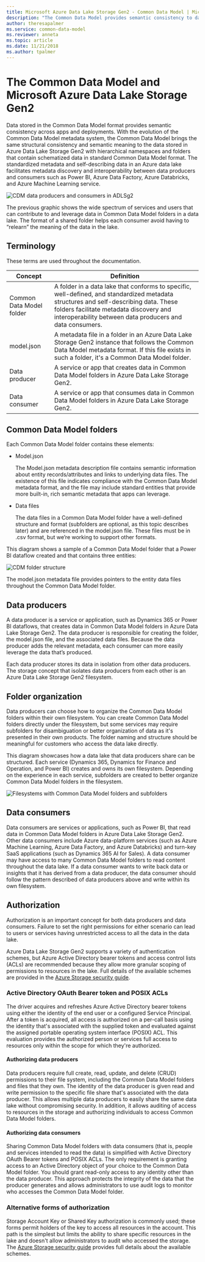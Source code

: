 ```yaml
---
title: Microsoft Azure Data Lake Storage Gen2 - Common Data Model | Microsoft Docs
description: "The Common Data Model provides semantic consistency to data in Microsoft Azure Data Lake Storage Gen2."
author: theresapalmer
ms.service: common-data-model
ms.reviewer: anneta
ms.topic: article
ms.date: 11/21/2018
ms.author: tpalmer
---
```


# The Common Data Model and Microsoft Azure Data Lake Storage Gen2

Data stored in the Common Data Model format provides semantic consistency across apps and deployments. With the evolution of the Common Data Model metadata system, the Common Data Model brings the same structural consistency and semantic meaning to the data stored in Azure Data Lake Storage Gen2 with hierarchical namespaces and folders that contain schematized data in standard Common Data Model format. The standardized metadata and self-describing data in an Azure data lake facilitates metadata discovery and interoperability between data producers and consumers such as Power BI, Azure Data Factory, Azure Databricks, and Azure Machine Learning service.

![CDM data producers and consumers in ADLSg2](media/cdm-data-lake.png)

The previous graphic shows the wide spectrum of services and users that can contribute to and leverage data in Common Data Model folders in a data lake. The format of a shared folder helps each consumer avoid having to “relearn” the meaning of the data in the lake.

## Terminology

These terms are used throughout the documentation.

| Concept | Definition |
|--|--|
|    Common Data Model folder       |    A folder in a data lake that conforms to specific, well-defined, and standardized metadata structures and self-describing data. These folders facilitate metadata discovery and interoperability between data producers and data consumers.    |
|   model.json |    A metadata file in a folder in an Azure Data Lake Storage Gen2 instance that follows the Common Data Model metadata format. If this file exists in such a folder, it's a Common Data Model folder.   |
|    Data producer    |    A service or app that creates data in Common Data Model folders in Azure Data Lake Storage Gen2.  |
|    Data consumer    |    A service or app that consumes data in Common Data Model folders in Azure Data Lake Storage Gen2.      |

## Common Data Model folders

Each Common Data Model folder contains these elements:

- Model.json

    The Model.json metadata description file contains semantic information about entity records/attributes and links to underlying data files. The existence of this file indicates compliance with the Common Data Model metadata format, and the file may include standard entities that provide more built-in, rich semantic metadata that apps can leverage.

- Data files

    The data files in a Common Data Model folder have a well-defined structure and format (subfolders are optional, as this topic describes later) and are referenced in the model.json file. These files must be in .csv format, but we’re working to support other formats.

This diagram shows a sample of a Common Data Model folder that a Power BI dataflow created and that contains three entities:

![CDM folder structure](media/cdm-folder.png)

The model.json metadata file provides pointers to the entity data files throughout the Common Data Model folder.

## Data producers

A data producer is a service or application, such as Dynamics 365 or Power BI dataflows, that creates data in Common Data Model folders in Azure Data Lake Storage Gen2. The data producer is responsible for creating the folder, the model.json file, and the associated data files. Because the data producer adds the relevant metadata, each consumer can more easily leverage the data that’s produced.

Each data producer stores its data in isolation from other data producers. The storage concept that isolates data producers from each other is an Azure Data Lake Storage Gen2 filesystem.

## Folder organization

Data producers can choose how to organize the Common Data Model folders within their own filesystem. You can create Common Data Model folders directly under the filesystem, but some services may require subfolders for disambiguation or better organization of data as it's presented in their own products. The folder naming and structure should be meaningful for customers who access the data lake directly.

This diagram showcases how a data lake that data producers share can be structured. Each service (Dynamics 365, Dynamics for Finance and Operation, and Power BI) creates and owns its own filesystem. Depending on the experience in each service, subfolders are created to better organize Common Data Model folders in the filesystem.

![Filesystems with Common Data Model folders and subfolders](media/cdm-filesystems.png)

## Data consumers

Data consumers are services or applications, such as Power BI, that read data in Common Data Model folders in Azure Data Lake Storage Gen2. Other data consumers include Azure data-platform services (such as Azure Machine Learning, Azure Data Factory, and Azure Databricks) and turn-key SaaS applications (such as Dynamics 365 AI for Sales). A data consumer may have access to many Common Data Model folders to read content throughout the data lake. If a data consumer wants to write back data or insights that it has derived from a data producer, the data consumer should follow the pattern described of data producers above and write within its own filesystem.

## Authorization

Authorization is an important concept for both data producers and data consumers. Failure to set the right permissions for either scenario can lead to users or services having unrestricted access to all the data in the data lake.

Azure Data Lake Storage Gen2 supports a variety of authentication schemes, but Azure Active Directory bearer tokens and access control lists (ACLs) are recommended because they allow more granular scoping of permissions to resources in the lake. Full details of the available schemes are provided in the [Azure Storage security guide](https://docs.microsoft.com/azure/storage/common/storage-security-guide).

### Active Directory OAuth Bearer token and POSIX ACLs

The driver acquires and refreshes Azure Active Directory bearer tokens using either the identity of the end user or a configured Service Principal. After a token is acquired, all access is authorized on a per-call basis using the identity that's associated with the supplied token and evaluated against the assigned portable operating system interface (POSIX) ACL. This evaluation provides the authorized person or services full access to resources only within the scope for which they're authorized.

#### Authorizing data producers

Data producers require full create, read, update, and delete (CRUD) permissions to their file system, including the Common Data Model folders and files that they own. The identity of the data producer is given read and write permission to the specific file share that's associated with the data producer. This allows multiple data producers to easily share the same data lake without compromising security. In addition, it allows auditing of access to resources in the storage and authorizing individuals to access Common Data Model folders.

#### Authorizing data consumers

Sharing Common Data Model folders with data consumers (that is, people and services intended to read the data) is simplified with Active Directory OAuth Bearer tokens and POSIX ACLs. The only requirement is granting access to an Active Directory object of your choice to the Common Data Model folder. You should grant read-only access to any identity other than the data producer. This approach protects the integrity of the data that the producer generates and allows administrators to use audit logs to monitor who accesses the Common Data Model folder. 

### Alternative forms of authorization

Storage Account Key or Shared Key authorization is commonly used; these forms permit holders of the key to access all resources in the account. This path is the simplest but limits the ability to share specific resources in the lake and doesn't allow administrators to audit who accessed the storage. The [Azure Storage security guide](https://docs.microsoft.com/azure/storage/common/storage-security-guide) provides full details about the available schemes.
